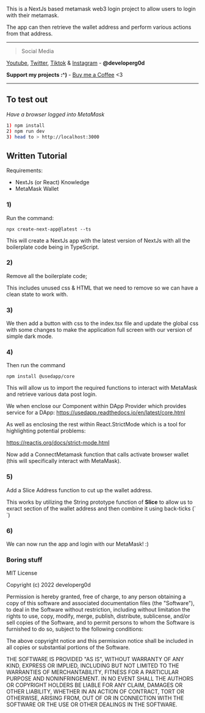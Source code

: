 This is a NextJs based metamask web3 login project to allow users to login with their metamask.

The app can then retrieve the wallet address and perform various actions from that address.

---

> Social Media

[Youtube](https://www.youtube.com/channel/UCNSVBipVk4ocQrcXCixxGtA), [Twitter](https://twitter.com/developerg0d), [Tiktok](https://www.tiktok.com/@developerg0d) & [Instagram](https://instagram.com/developerg0d) - **@developerg0d**

**Support my projects :^)** - [Buy me a Coffee](https://www.buymeacoffee.com/developerg0d) <3

---

## To test out

_Have a browser logged into MetaMask_

```bash
1) npm install
2) npm run dev
3) head to > http://localhost:3000
```

## Written Tutorial

Requirements:
- NextJs (or React) Knowledge
- MetaMask Wallet

### 1)
Run the command:
```
npx create-next-app@latest --ts
```
This will create a NextJs app with the latest version of NextJs with all the boilerplate code being in TypeScript.

### 2) 

Remove all the boilerplate code; 

This includes unused css & HTML that we need to remove so we can have a clean state to work with.

### 3)  

We then add a button with css to the index.tsx file and update the global css with some changes to make the application full screen with our version of simple dark mode.

### 4) 

Then run the command
```
npm install @usedapp/core
```
This will allow us to import the required functions to interact with MetaMask and retrieve various data post login.

We when enclose our Component within DApp Provider which provides service for a DApp: https://usedapp.readthedocs.io/en/latest/core.html

As well as enclosing the rest within React.StrictMode which is a tool for highlighting potential problems:

https://reactjs.org/docs/strict-mode.html

Now add a ConnectMetamask function that calls activate browser wallet (this will specifically interact with MetaMask).

### 5) 

Add a Slice Address function to cut up the wallet address.

This works by utilizing the String prototype function of **Slice** to allow us to exract section of the wallet address and then combine it using back-ticks (\` \`)

### 6)

We can now run the app and login with our MetaMask! :)

### Boring stuff 

MIT License

Copyright (c) 2022 developerg0d

Permission is hereby granted, free of charge, to any person obtaining a copy
of this software and associated documentation files (the "Software"), to deal
in the Software without restriction, including without limitation the rights
to use, copy, modify, merge, publish, distribute, sublicense, and/or sell
copies of the Software, and to permit persons to whom the Software is
furnished to do so, subject to the following conditions:

The above copyright notice and this permission notice shall be included in all
copies or substantial portions of the Software.

THE SOFTWARE IS PROVIDED "AS IS", WITHOUT WARRANTY OF ANY KIND, EXPRESS OR
IMPLIED, INCLUDING BUT NOT LIMITED TO THE WARRANTIES OF MERCHANTABILITY,
FITNESS FOR A PARTICULAR PURPOSE AND NONINFRINGEMENT. IN NO EVENT SHALL THE
AUTHORS OR COPYRIGHT HOLDERS BE LIABLE FOR ANY CLAIM, DAMAGES OR OTHER
LIABILITY, WHETHER IN AN ACTION OF CONTRACT, TORT OR OTHERWISE, ARISING FROM,
OUT OF OR IN CONNECTION WITH THE SOFTWARE OR THE USE OR OTHER DEALINGS IN THE
SOFTWARE.